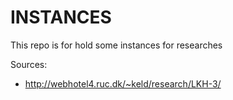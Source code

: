 # INSTANCES

This repo is for hold some instances for researches

Sources:
- http://webhotel4.ruc.dk/~keld/research/LKH-3/
